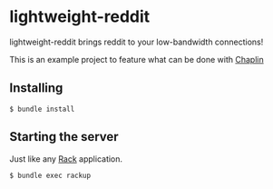 # lightweight-reddit

lightweight-reddit brings reddit to your low-bandwidth connections!

This is an example project to feature what can be done with [Chaplin](https://github.com/victormours/chaplin)

## Installing

```
$ bundle install
```

## Starting the server

Just like any [Rack](rack.github.io) application.
```
$ bundle exec rackup
```

